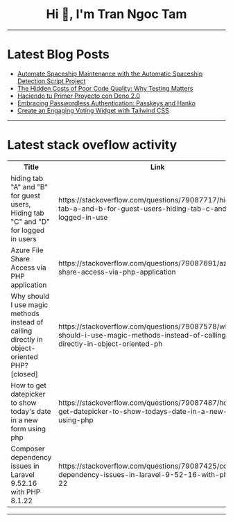 <h1 align="center">Hi 👋, I'm Tran Ngoc Tam</h1>

---

# Latest Blog Posts 
<!-- BLOG-POST-LIST:START -->
- [Automate Spaceship Maintenance with the Automatic Spaceship Detection Script Project](https://dev.to/labex/automate-spaceship-maintenance-with-the-automatic-spaceship-detection-script-project-393g)
- [The Hidden Costs of Poor Code Quality: Why Testing Matters](https://dev.to/lasserafn/the-hidden-costs-of-poor-code-quality-why-testing-matters-4lg0)
- [Haciendo tu Primer Proyecto con Deno 2.0](https://dev.to/diegoleteliers10/haciendo-tu-primer-proyecto-con-deno-20-1m2)
- [Embracing Passwordless Authentication: Passkeys and Hanko](https://dev.to/danishali/embracing-passwordless-authentication-passkeys-and-hanko-abl)
- [Create an Engaging Voting Widget with Tailwind CSS](https://dev.to/geoffreybr/create-an-engaging-voting-widget-with-tailwind-css-3anp)
<!-- BLOG-POST-LIST:END -->

---

# Latest stack oveflow activity
<table>
  <tr><th>Title</th><th>Link</th></tr>
  <!-- STACKOVERFLOW:START --><tr><td>hiding tab &quot;A&quot; and &quot;B&quot; for guest users, Hiding tab &quot;C&quot; and &quot;D&quot; for logged in users</td><td>https://stackoverflow.com/questions/79087717/hiding-tab-a-and-b-for-guest-users-hiding-tab-c-and-d-for-logged-in-use</td></tr><tr><td>Azure File Share Access via PHP application</td><td>https://stackoverflow.com/questions/79087691/azure-file-share-access-via-php-application</td></tr><tr><td>Why should I use magic methods instead of calling directly in object-oriented PHP? [closed]</td><td>https://stackoverflow.com/questions/79087578/why-should-i-use-magic-methods-instead-of-calling-directly-in-object-oriented-ph</td></tr><tr><td>How to get datepicker to show today&#39;s date in a new form using php</td><td>https://stackoverflow.com/questions/79087487/how-to-get-datepicker-to-show-todays-date-in-a-new-form-using-php</td></tr><tr><td>Composer dependency issues in Laravel 9.52.16 with PHP 8.1.22</td><td>https://stackoverflow.com/questions/79087425/composer-dependency-issues-in-laravel-9-52-16-with-php-8-1-22</td></tr><!-- STACKOVERFLOW:END -->
</table>

---


